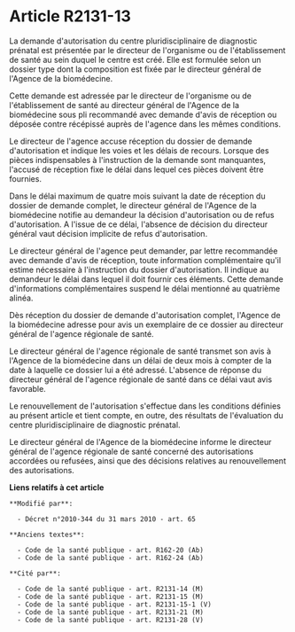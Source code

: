 # Article R2131-13

La demande d'autorisation du centre pluridisciplinaire de diagnostic prénatal est présentée par le directeur de l'organisme
ou de l'établissement de santé au sein duquel le centre est créé. Elle est formulée selon un dossier type dont la composition
est fixée par le directeur général de l'Agence de la biomédecine. 

Cette demande est adressée par le directeur de l'organisme ou de l'établissement de santé au directeur général de l'Agence de
la biomédecine sous pli recommandé avec demande d'avis de réception ou déposée contre récépissé auprès de l'agence dans les
mêmes conditions. 

Le directeur de l'agence accuse réception du dossier de demande d'autorisation et indique les voies et les délais de recours.
Lorsque des pièces indispensables à l'instruction de la demande sont manquantes, l'accusé de réception fixe le délai dans
lequel ces pièces doivent être fournies. 

Dans le délai maximum de quatre mois suivant la date de réception du dossier de demande complet, le directeur général de
l'Agence de la biomédecine notifie au demandeur la décision d'autorisation ou de refus d'autorisation. A l'issue de ce délai,
l'absence de décision du directeur général vaut décision implicite de refus d'autorisation. 

Le directeur général de l'agence peut demander, par lettre recommandée avec demande d'avis de réception, toute information
complémentaire qu'il estime nécessaire à l'instruction du dossier d'autorisation. Il indique au demandeur le délai dans
lequel il doit fournir ces éléments. Cette demande d'informations complémentaires suspend le délai mentionné au quatrième
alinéa. 

Dès réception du dossier de demande d'autorisation complet, l'Agence de la biomédecine adresse pour avis un exemplaire de ce
dossier au directeur général de l'agence régionale de santé. 

Le directeur général de l'agence régionale de santé transmet son avis à l'Agence de la biomédecine dans un délai de deux mois
à compter de la date à laquelle ce dossier lui a été adressé. L'absence de réponse du directeur général de l'agence régionale
de santé dans ce délai vaut avis favorable. 

Le renouvellement de l'autorisation s'effectue dans les conditions définies au présent article et tient compte, en outre, des
résultats de l'évaluation du centre pluridisciplinaire de diagnostic prénatal. 

Le directeur général de l'Agence de la biomédecine informe le directeur général de l'agence régionale de santé concerné des
autorisations accordées ou refusées, ainsi que des décisions relatives au renouvellement des autorisations.

**Liens relatifs à cet article**

	**Modifié par**:

	  - Décret n°2010-344 du 31 mars 2010 - art. 65

	**Anciens textes**:

	  - Code de la santé publique - art. R162-20 (Ab)
	  - Code de la santé publique - art. R162-24 (Ab)

	**Cité par**:

	  - Code de la santé publique - art. R2131-14 (M)
	  - Code de la santé publique - art. R2131-15 (M)
	  - Code de la santé publique - art. R2131-15-1 (V)
	  - Code de la santé publique - art. R2131-21 (M)
	  - Code de la santé publique - art. R2131-28 (V)
